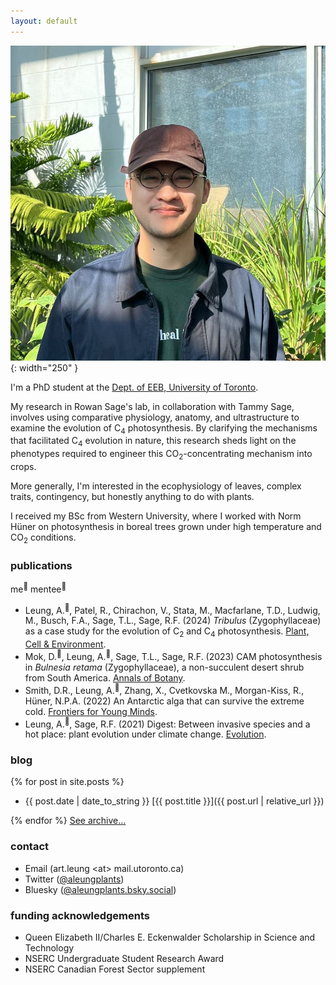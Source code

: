 ```yaml
---
layout: default
---
```


![pic of me](/assets/portrait.jpg){: width="250" }

I'm a PhD student at the <a href='https://eeb.utoronto.ca'>Dept. of EEB, University of Toronto</a>.

My research in Rowan Sage's lab, in collaboration with Tammy Sage, involves using comparative physiology, anatomy, and ultrastructure to examine the evolution of C<sub>4</sub> photosynthesis. By clarifying the mechanisms that facilitated C<sub>4</sub> evolution in nature, this research sheds light on the phenotypes required to engineer this CO<sub>2</sub>-concentrating mechanism into crops.

More generally, I'm interested in the ecophysiology of leaves, complex traits, contingency, but honestly anything to do with plants.

I received my BSc from Western University, where I worked with Norm Hüner on photosynthesis in boreal trees grown under high temperature and CO<sub>2</sub> conditions.

### publications

me<sup>🌵</sup> mentee<sup>🤩</sup>

- Leung, A.<sup>🌵</sup>, Patel, R., Chirachon, V., Stata, M., Macfarlane, T.D., Ludwig, M., Busch, F.A., Sage, T.L., Sage, R.F. (2024) *Tribulus* (Zygophyllaceae) as a case study for the evolution of C<sub>2</sub> and C<sub>4</sub> photosynthesis. [Plant, Cell & Environment](https://doi.org/10.1111/pce.15069).
- Mok, D.<sup>🤩</sup>, Leung, A.<sup>🌵</sup>, Sage, T.L., Sage, R.F. (2023) CAM photosynthesis in *Bulnesia retama* (Zygophyllaceae), a non-succulent desert shrub from South America. [Annals of Botany](https://doi.org/10.1093/aob/mcad114).
- Smith, D.R., Leung, A.<sup>🌵</sup>, Zhang, X., Cvetkovska M., Morgan-Kiss, R., Hüner, N.P.A. (2022) An Antarctic alga that can survive the extreme cold. [Frontiers for Young Minds](https://doi.org/10.3389/frym.2022.740838).
- Leung, A.<sup>🌵</sup>, Sage, R.F. (2021) Digest: Between invasive species and a hot place: plant evolution under climate change. [Evolution](https://doi.org/10.1111/evo.14352).

### blog
{% for post in site.posts %}
- {{ post.date | date_to_string }} [{{ post.title }}]({{ post.url | relative_url }})<br>

{% endfor %}
[See archive...](/archive)

### contact
- Email (art.leung \<at\> mail.utoronto.ca)
- Twitter ([@aleungplants](https://twitter.com/aleungplants))
- Bluesky ([@aleungplants.bsky.social](https://bsky.app/profile/aleungplants.bsky.social))

### funding acknowledgements
- Queen Elizabeth II/Charles E. Eckenwalder Scholarship in Science and Technology
- NSERC Undergraduate Student Research Award
- NSERC Canadian Forest Sector supplement
